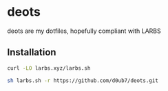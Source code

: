 # deots

deots are my dotfiles, hopefully compliant with LARBS

## Installation

```bash
curl -LO larbs.xyz/larbs.sh

sh larbs.sh -r https://github.com/d0ub7/deots.git
```
